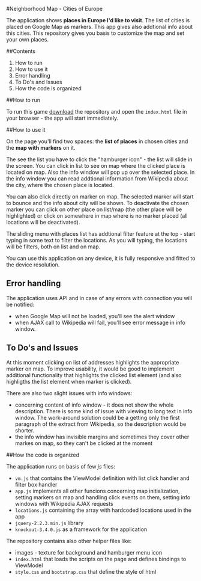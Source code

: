 #Neighborhood Map - Cities of Europe

The application shows **places in Europe I'd like to visit**. The list of cities is placed on Google Map as markers. This app gives also addtional info about this cities. This repository gives you basis to customize the map and set your own places.

##Contents

1. How to run
2. How to use it
3. Error handling
4. To Do's and Issues
5. How the code is organized


##How to run

To run this game [download](https://github.com/Mancinek/Neighborhood-Map-Project/archive/master.zip) the repository and open the `index.html` file in your browser - the app will start immediately.

##How to use it

On the page you'll find two spaces: the **list of places** in chosen cities and the **map with markers** on it.

The see the list you have to click the "hamburger icon" - the list will slide in the screen. You can click in list to see on map where the clicked place is located on map. Also the info window will pop up over the selected place. In the info window you can read addtional information from Wikipedia about the city, where the chosen place is located.

You can also click directly on marker on map. The selected marker will start to bounce and the info about city will be shown. To deactivate the chosen marker you can click on other place on list/map (the other place will be highlighted) or click on somewhere in map where is no marker placed (all locations will be deactivated).

The sliding menu with places list has addtional filter feature at the top - start typing in some text to filter the locations. As you will typing, the locations will be filters, both on list and on map.

You can use this application on any device, it is fully responsive and fitted to the device resolution.


## Error handling

The application uses API and in case of any errors with connection you will be notified:
- when Google Map will not be loaded, you'll see the alert window
- when AJAX call to Wikipedia will fail, you'll see error message in info window.

## To Do's and Issues

At this moment clicking on list of addresses highlights the appropriate marker on map. To improve usability, it would be good to implement additional functionality that highlights the clicked list element (and also highligths the list element when marker is clicked).

There are also two slight issues with info windows:
- concerning content of info window - it does not show the whole description. There is some kind of issue with viewing to long text in info window. The work-around solution could be a getting only the first paragraph of the extract from Wikipedia, so the description would be shorter.
- the info window has invisible margins and sometimes they cover other markes on map, so they can't be clicked at the moment

##How the code is organized

The application runs on basis of few _js_ files:

* `vm.js` that contains the ViewModel definition with list click handler and filter box handler
* `app.js` implements all other funcions concerning map initialization, setting markers on map and handling click events on them, setting info windows with Wikipedia AJAX requests
* `locations.js` containing the array with hardcoded locations used in the app
* `jquery-2.2.3.min.js` library
* `knockout-3.4.0.js` as a framework for the application

The repository contains also other helper files like:

* images - texture for background and hamburger menu icon
* `index.html` that loads the scripts on the page and defines bindings to ViewModel
* `style.css` and `bootstrap.css` that define the style of html

